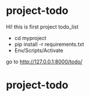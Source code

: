 # project-todo

Hi!
this is first project todo_list

- cd myproject
- pip install -r requirements.txt
- Env/Scripts/Activate

go to http://127.0.0.1:8000/todo/ 
# project-todo
